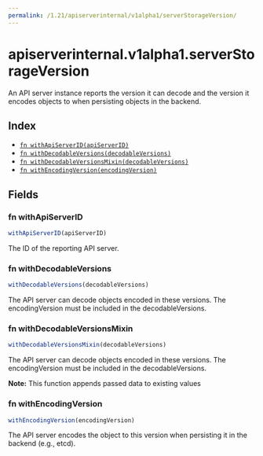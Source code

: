 ```yaml
---
permalink: /1.21/apiserverinternal/v1alpha1/serverStorageVersion/
---
```


# apiserverinternal.v1alpha1.serverStorageVersion

An API server instance reports the version it can decode and the version it encodes objects to when persisting objects in the backend.

## Index

* [`fn withApiServerID(apiServerID)`](#fn-withapiserverid)
* [`fn withDecodableVersions(decodableVersions)`](#fn-withdecodableversions)
* [`fn withDecodableVersionsMixin(decodableVersions)`](#fn-withdecodableversionsmixin)
* [`fn withEncodingVersion(encodingVersion)`](#fn-withencodingversion)

## Fields

### fn withApiServerID

```ts
withApiServerID(apiServerID)
```

The ID of the reporting API server.

### fn withDecodableVersions

```ts
withDecodableVersions(decodableVersions)
```

The API server can decode objects encoded in these versions. The encodingVersion must be included in the decodableVersions.

### fn withDecodableVersionsMixin

```ts
withDecodableVersionsMixin(decodableVersions)
```

The API server can decode objects encoded in these versions. The encodingVersion must be included in the decodableVersions.

**Note:** This function appends passed data to existing values

### fn withEncodingVersion

```ts
withEncodingVersion(encodingVersion)
```

The API server encodes the object to this version when persisting it in the backend (e.g., etcd).